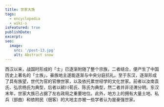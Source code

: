 ```yaml
---
title: 世家大族
tags:
  - encyclopedia
  - wiki-s
isFeatured: true
publishDate: 
excerpt: 
seo:
  image:
    src: '/post-13.jpg'
    alt: Abstract snow
---
```


西汉以来，战国时形成的「士」已逐渐附随了整个宗族，二者结合，便产生了中国历史上著名的「士族」，豪族地主遂能逐渐与中央分庭抗礼。至于东汉，逐渐形成了具有族望，世代为官的官僚世家，以及依托累世经学的文化世家。前者以汝南袁氏、弘农杨氏为典型，后者以颍川荀氏、陈氏为典型，然二者并非泾渭分明。东汉末年，世家大族已占据了左右政局之重要地位。此外，地方上的拥有大量土地、私兵（部曲）和依附民（佃客）的大地主亦被一些学者认为是豪强世家。
